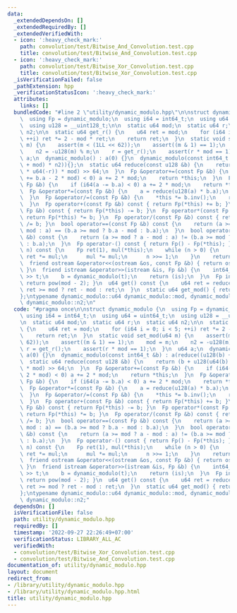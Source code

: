 ```yaml
---
data:
  _extendedDependsOn: []
  _extendedRequiredBy: []
  _extendedVerifiedWith:
  - icon: ':heavy_check_mark:'
    path: convolution/test/Bitwise_And_Convolution.test.cpp
    title: convolution/test/Bitwise_And_Convolution.test.cpp
  - icon: ':heavy_check_mark:'
    path: convolution/test/Bitwise_Xor_Convolution.test.cpp
    title: convolution/test/Bitwise_Xor_Convolution.test.cpp
  _isVerificationFailed: false
  _pathExtension: hpp
  _verificationStatusIcon: ':heavy_check_mark:'
  attributes:
    links: []
  bundledCode: "#line 2 \"utility/dynamic_modulo.hpp\"\n\nstruct dynamic_modulo {\n\
    \  using Fp = dynamic_modulo;\n  using i64 = int64_t;\n  using u64 = uint64_t;\n\
    \  using u128 = __uint128_t;\n\n  static u64 mod;\n  static u64 r;\n  static u64\
    \ n2;\n\n  static u64 get_r() {\n    u64 ret = mod;\n    for (i64 i = 0; i < 5;\
    \ ++i) ret *= 2 - mod * ret;\n    return ret;\n  }\n  static void set_mod(u64\
    \ m) {\n    assert(m < (1LL << 62));\n    assert((m & 1) == 1);\n    mod = m;\n\
    \    n2 = -u128(m) % m;\n    r = get_r();\n    assert(r * mod == 1);\n  }\n  u64\
    \ a;\n  dynamic_modulo() : a(0) {}\n  dynamic_modulo(const int64_t &b) : a(reduce((u128(b)\
    \ + mod) * n2)){};\n  static u64 reduce(const u128 &b) {\n    return (b + u128(u64(b)\
    \ * u64(-r)) * mod) >> 64;\n  }\n  Fp &operator+=(const Fp &b) {\n    if (i64(a\
    \ += b.a - 2 * mod) < 0) a += 2 * mod;\n    return *this;\n  }\n  Fp &operator-=(const\
    \ Fp &b) {\n    if (i64(a -= b.a) < 0) a += 2 * mod;\n    return *this;\n  }\n\
    \  Fp &operator*=(const Fp &b) {\n    a = reduce(u128(a) * b.a);\n    return *this;\n\
    \  }\n  Fp &operator/=(const Fp &b) {\n    *this *= b.inv();\n    return *this;\n\
    \  }\n  Fp operator+(const Fp &b) const { return Fp(*this) += b; }\n  Fp operator-(const\
    \ Fp &b) const { return Fp(*this) -= b; }\n  Fp operator*(const Fp &b) const {\
    \ return Fp(*this) *= b; }\n  Fp operator/(const Fp &b) const { return Fp(*this)\
    \ /= b; }\n  bool operator==(const Fp &b) const {\n    return (a >= mod ? a -\
    \ mod : a) == (b.a >= mod ? b.a - mod : b.a);\n  }\n  bool operator!=(const Fp\
    \ &b) const {\n    return (a >= mod ? a - mod : a) != (b.a >= mod ? b.a - mod\
    \ : b.a);\n  }\n  Fp operator-() const { return Fp() - Fp(*this); }\n  Fp pow(u128\
    \ n) const {\n    Fp ret(1), mul(*this);\n    while (n > 0) {\n      if (n & 1)\
    \ ret *= mul;\n      mul *= mul;\n      n >>= 1;\n    }\n    return ret;\n  }\n\
    \  friend ostream &operator<<(ostream &os, const Fp &b) { return os << b.get();\
    \ }\n  friend istream &operator>>(istream &is, Fp &b) {\n    int64_t t;\n    is\
    \ >> t;\n    b = dynamic_modulo(t);\n    return (is);\n  }\n  Fp inv() const {\
    \ return pow(mod - 2); }\n  u64 get() const {\n    u64 ret = reduce(a);\n    return\
    \ ret >= mod ? ret - mod : ret;\n  }\n  static u64 get_mod() { return mod; }\n\
    };\ntypename dynamic_modulo::u64 dynamic_modulo::mod, dynamic_modulo::r,\n   \
    \ dynamic_modulo::n2;\n"
  code: "#pragma once\n\nstruct dynamic_modulo {\n  using Fp = dynamic_modulo;\n \
    \ using i64 = int64_t;\n  using u64 = uint64_t;\n  using u128 = __uint128_t;\n\
    \n  static u64 mod;\n  static u64 r;\n  static u64 n2;\n\n  static u64 get_r()\
    \ {\n    u64 ret = mod;\n    for (i64 i = 0; i < 5; ++i) ret *= 2 - mod * ret;\n\
    \    return ret;\n  }\n  static void set_mod(u64 m) {\n    assert(m < (1LL <<\
    \ 62));\n    assert((m & 1) == 1);\n    mod = m;\n    n2 = -u128(m) % m;\n   \
    \ r = get_r();\n    assert(r * mod == 1);\n  }\n  u64 a;\n  dynamic_modulo() :\
    \ a(0) {}\n  dynamic_modulo(const int64_t &b) : a(reduce((u128(b) + mod) * n2)){};\n\
    \  static u64 reduce(const u128 &b) {\n    return (b + u128(u64(b) * u64(-r))\
    \ * mod) >> 64;\n  }\n  Fp &operator+=(const Fp &b) {\n    if (i64(a += b.a -\
    \ 2 * mod) < 0) a += 2 * mod;\n    return *this;\n  }\n  Fp &operator-=(const\
    \ Fp &b) {\n    if (i64(a -= b.a) < 0) a += 2 * mod;\n    return *this;\n  }\n\
    \  Fp &operator*=(const Fp &b) {\n    a = reduce(u128(a) * b.a);\n    return *this;\n\
    \  }\n  Fp &operator/=(const Fp &b) {\n    *this *= b.inv();\n    return *this;\n\
    \  }\n  Fp operator+(const Fp &b) const { return Fp(*this) += b; }\n  Fp operator-(const\
    \ Fp &b) const { return Fp(*this) -= b; }\n  Fp operator*(const Fp &b) const {\
    \ return Fp(*this) *= b; }\n  Fp operator/(const Fp &b) const { return Fp(*this)\
    \ /= b; }\n  bool operator==(const Fp &b) const {\n    return (a >= mod ? a -\
    \ mod : a) == (b.a >= mod ? b.a - mod : b.a);\n  }\n  bool operator!=(const Fp\
    \ &b) const {\n    return (a >= mod ? a - mod : a) != (b.a >= mod ? b.a - mod\
    \ : b.a);\n  }\n  Fp operator-() const { return Fp() - Fp(*this); }\n  Fp pow(u128\
    \ n) const {\n    Fp ret(1), mul(*this);\n    while (n > 0) {\n      if (n & 1)\
    \ ret *= mul;\n      mul *= mul;\n      n >>= 1;\n    }\n    return ret;\n  }\n\
    \  friend ostream &operator<<(ostream &os, const Fp &b) { return os << b.get();\
    \ }\n  friend istream &operator>>(istream &is, Fp &b) {\n    int64_t t;\n    is\
    \ >> t;\n    b = dynamic_modulo(t);\n    return (is);\n  }\n  Fp inv() const {\
    \ return pow(mod - 2); }\n  u64 get() const {\n    u64 ret = reduce(a);\n    return\
    \ ret >= mod ? ret - mod : ret;\n  }\n  static u64 get_mod() { return mod; }\n\
    };\ntypename dynamic_modulo::u64 dynamic_modulo::mod, dynamic_modulo::r,\n   \
    \ dynamic_modulo::n2;"
  dependsOn: []
  isVerificationFile: false
  path: utility/dynamic_modulo.hpp
  requiredBy: []
  timestamp: '2022-09-27 22:26:49+07:00'
  verificationStatus: LIBRARY_ALL_AC
  verifiedWith:
  - convolution/test/Bitwise_Xor_Convolution.test.cpp
  - convolution/test/Bitwise_And_Convolution.test.cpp
documentation_of: utility/dynamic_modulo.hpp
layout: document
redirect_from:
- /library/utility/dynamic_modulo.hpp
- /library/utility/dynamic_modulo.hpp.html
title: utility/dynamic_modulo.hpp
---
```

